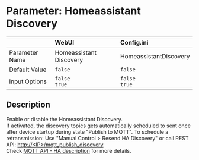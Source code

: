 # Parameter: Homeassistant Discovery

|                   | WebUI               | Config.ini
|:---               |:---                 |:----
| Parameter Name    | Homeassistant Discovery | HomeassistantDiscovery
| Default Value     | `false`             | `false`
| Input Options     | `false`<br>`true`   | `false`<br>`true` 


## Description

Enable or disable the Homeassistant Discovery.<br>
If activated, the discovery topics gets automatically scheduled to sent once after device startup during state "Publish to MQTT".
To schedule a retransmission: Use "Manual Control > Resend HA Discovery" or call REST API: 
<a href=mqtt_publish_discovery target="_blank">http://&lt;IP&gt;/mqtt_publish_discovery</a><br>
Check [MQTT API - HA description](../../../API/MQTT/homeassistant_discovery.md) for more details.
